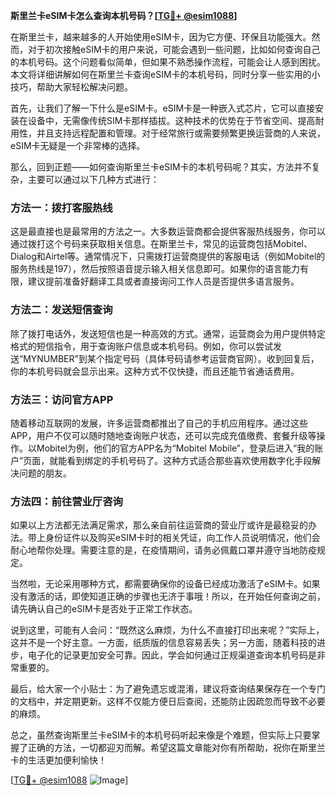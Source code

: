 **斯里兰卡eSIM卡怎么查询本机号码？[[TG💪+ @esim1088](https://t.me/s/esim1088)]**

在斯里兰卡，越来越多的人开始使用eSIM卡，因为它方便、环保且功能强大。然而，对于初次接触eSIM卡的用户来说，可能会遇到一些问题，比如如何查询自己的本机号码。这个问题看似简单，但如果不熟悉操作流程，可能会让人感到困扰。本文将详细讲解如何在斯里兰卡查询eSIM卡的本机号码，同时分享一些实用的小技巧，帮助大家轻松解决问题。

首先，让我们了解一下什么是eSIM卡。eSIM卡是一种嵌入式芯片，它可以直接安装在设备中，无需像传统SIM卡那样插拔。这种技术的优势在于节省空间、提高耐用性，并且支持远程配置和管理。对于经常旅行或需要频繁更换运营商的人来说，eSIM卡无疑是一个非常棒的选择。

那么，回到正题——如何查询斯里兰卡eSIM卡的本机号码呢？其实，方法并不复杂，主要可以通过以下几种方式进行：

### 方法一：拨打客服热线

这是最直接也是最常用的方法之一。大多数运营商都会提供客服热线服务，你可以通过拨打这个号码来获取相关信息。在斯里兰卡，常见的运营商包括Mobitel、Dialog和Airtel等。通常情况下，只需拨打运营商提供的客服电话（例如Mobitel的服务热线是197），然后按照语音提示输入相关信息即可。如果你的语言能力有限，建议提前准备好翻译工具或者直接询问工作人员是否提供多语言服务。

### 方法二：发送短信查询

除了拨打电话外，发送短信也是一种高效的方式。通常，运营商会为用户提供特定格式的短信指令，用于查询账户信息或本机号码。例如，你可以尝试发送“MYNUMBER”到某个指定号码（具体号码请参考运营商官网）。收到回复后，你的本机号码就会显示出来。这种方式不仅快捷，而且还能节省通话费用。

### 方法三：访问官方APP

随着移动互联网的发展，许多运营商都推出了自己的手机应用程序。通过这些APP，用户不仅可以随时随地查询账户状态，还可以完成充值缴费、套餐升级等操作。以Mobitel为例，他们的官方APP名为“Mobitel Mobile”，登录后进入“我的账户”页面，就能看到绑定的手机号码了。这种方式适合那些喜欢使用数字化手段解决问题的朋友。

### 方法四：前往营业厅咨询

如果以上方法都无法满足需求，那么亲自前往运营商的营业厅或许是最稳妥的办法。带上身份证件以及购买eSIM卡时的相关凭证，向工作人员说明情况，他们会耐心地帮你处理。需要注意的是，在疫情期间，请务必佩戴口罩并遵守当地防疫规定。

当然啦，无论采用哪种方式，都需要确保你的设备已经成功激活了eSIM卡。如果没有激活的话，即使知道正确的步骤也无济于事哦！所以，在开始任何查询之前，请先确认自己的eSIM卡是否处于正常工作状态。

说到这里，可能有人会问：“既然这么麻烦，为什么不直接打印出来呢？”实际上，这并不是一个好主意。一方面，纸质版的信息容易丢失；另一方面，随着科技的进步，电子化的记录更加安全可靠。因此，学会如何通过正规渠道查询本机号码是非常重要的。

最后，给大家一个小贴士：为了避免遗忘或混淆，建议将查询结果保存在一个专门的文档中，并定期更新。这样不仅能方便日后查阅，还能防止因疏忽而导致不必要的麻烦。

总之，虽然查询斯里兰卡eSIM卡的本机号码听起来像是个难题，但实际上只要掌握了正确的方法，一切都迎刃而解。希望这篇文章能对你有所帮助，祝你在斯里兰卡的生活更加便利愉快！

[[TG💪+ @esim1088](https://t.me/s/esim1088) ![Image](https://i.postimg.cc/4NQfJmqS/Snipaste-2025-05-13-00-14-12.png)]
